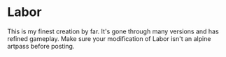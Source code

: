 # Labor

This is my finest creation by far. It's gone through many versions and has refined gameplay. Make sure your modification of Labor isn't an alpine artpass before posting.